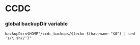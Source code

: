 # CCDC


### global backupDir variable
`backupDir=$HOME"/ccdc_backups/$(echo $(basename "$0") | sed 's/\.sh//')"`
